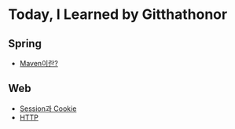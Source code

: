 # Today, I Learned by Gitthathonor
</hr>

## Spring
</hr>

- [Maven이란?](https://github.com/gitthathonor/TIL/blob/master/Spring/Maven.md)

## Web
</hr>

- [Session과 Cookie](https://github.com/gitthathonor/TIL/blob/master/Web/Session%26Cookie.md)
- [HTTP](https://github.com/gitthathonor/TIL/blob/master/Web/HTTP.md)

</hr>